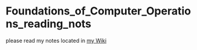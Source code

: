 # Foundations_of_Computer_Operations_reading_nots
please read my notes located in [my Wiki](https://github.com/zeroknightdx/Foundations-of-Computer-Operations-reading-notes/wiki)

